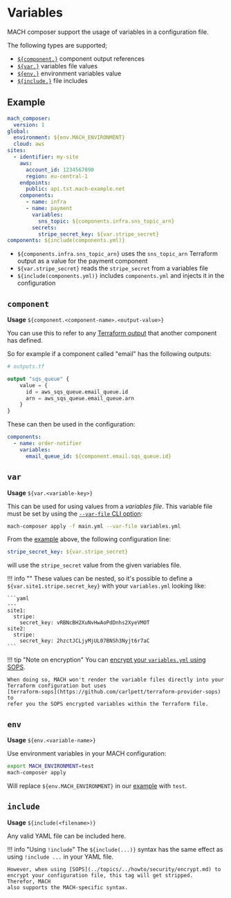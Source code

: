 # Variables

MACH composer support the usage of variables in a configuration file.

The following types are supported;

- [`${component.}`](#component) component output references
- [`${var.}`](#var) variables file values
- [`${env.}`](#env) environment variables value
- [`${include.}`](#include) file includes

## Example

```yaml
mach_composer:
  version: 1
global:
  environment: ${env.MACH_ENVIRONMENT}
  cloud: aws
sites:
  - identifier: my-site
    aws:
      account_id: 1234567890
      region: eu-central-1
    endpoints:
      public: api.tst.mach-example.net
    components:
      - name: infra
      - name: payment
        variables:
          sns_topic: ${components.infra.sns_topic_arn}
        secrets:
          stripe_secret_key: ${var.stripe_secret}
components: ${include(components.yml)}
```

- `${components.infra.sns_topic_arn}` uses the `sns_topic_arn` Terraform output
  as a value for the payment component
- `${var.stripe_secret}` reads the `stripe_secret` from a variables file
- `${include(components.yml)}` includes `components.yml` and injects it in the configuration

## `component`
**Usage** `${component.<component-name>.<output-value>}`

You can use this to refer to any [Terraform output](https://www.terraform.io/docs/language/values/outputs.html) that another component has defined.

So for example if a component called "email" has the following outputs:

```terraform
# outputs.tf

output "sqs_queue" {
    value = {
      id = aws_sqs_queue.email_queue.id
      arn = aws_sqs_queue.email_queue.arn
    }
}
```

These can then be used in the configuration:

```yaml
components:
  - name: order-notifier
    variables:
      email_queue_id: ${component.email.sqs_queue.id}
```

## `var`
**Usage** `${var.<variable-key>}`

This can be used for using values from a *variables file*. This variable file must be set by using the [`--var-file` CLI option](./cli.md#apply):

```bash
mach-composer apply -f main.yml --var-file variables.yml
```

From the [example](#example) above, the following configuration line:
```yaml
stripe_secret_key: ${var.stripe_secret}
```

will use the `stripe_secret` value from the given variables file.

!!! info ""
    These values can be nested, so it's possible to define a `${var.site1.stripe.secret_key}` with your `variables.yml` looking like:

    ```yaml
    ---
    site1:
      stripe:
        secret_key: vRBNcBH2XuNvHwAoPdDnhs2XyeVMOT
    site2:
      stripe:
        secret_key: 2hzctJCLjyMjUL07BNSh3Nyjt6r7aC
    ```

!!! tip "Note on encryption"
    You can [encrypt your `variables.yml` using SOPS](../howto/security/encrypt.md#encrypted-variables).

    When doing so, MACH won't render the variable files directly into your
    Terraform configuration but uses
    [terraform-sops](https://github.com/carlpett/terraform-provider-sops) to
    refer you the SOPS encrypted variables within the Terraform file.

## `env`
**Usage** `${env.<variable-name>}`

Use environment variables in your MACH configuration:

```bash
export MACH_ENVIRONMENT=test
mach-composer apply
```

Will replace `${env.MACH_ENVIRONMENT}` in our [example](#example) with `test`.

## `include`
**Usage** `${include(<filename>)}`

Any valid YAML file can be included here.

!!! info "Using `!include`"
    The `${include(...)}` syntax has the same effect as using `!include ...` in your YAML file.

    However, when using [SOPS](../topics/../howto/security/encrypt.md) to
    encrypt your configuration file, this tag will get stripped.  Therefor, MACH
    also supports the MACH-specific syntax.

